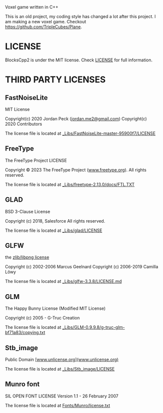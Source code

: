 Voxel game written in C++

This is an old project, my coding style has changed a lot after this project. I am making a new voxel game. Checkout https://github.com/TripleCubes/Plane.

# LICENSE
BlocksCpp2 is under the MIT license. Check [LICENSE](LICENSE) for full information.

# THIRD PARTY LICENSES
## FastNoiseLite
MIT License

Copyright(c) 2020 Jordan Peck (jordan.me2@gmail.com)
Copyright(c) 2020 Contributors

The license file is located at [_Libs/FastNoiseLite-master-95900f7/LICENSE](_Libs/FastNoiseLite-master-95900f7/LICENSE)

## FreeType
The FreeType Project LICENSE

Copyright © 2023 The FreeType Project (www.freetype.org).  All rights reserved.

The license file is located at [_Libs/freetype-2.13.0/docs/FTL.TXT](_Libs/freetype-2.13.0/docs/FTL.TXT)

## GLAD
BSD 3-Clause License

Copyright (c) 2018, Salesforce
All rights reserved.

The license file is located at [_Libs/glad/LICENSE](_Libs/glad/LICENSE)

## GLFW
the [zlib/libpng license](https://www.glfw.org/license.html)

Copyright (c) 2002-2006 Marcus Geelnard
Copyright (c) 2006-2019 Camilla Löwy

The license file is located at [_Libs/glfw-3.3.8/LICENSE.md](_Libs/glfw-3.3.8/LICENSE.md)

## GLM
The Happy Bunny License (Modified MIT License)

Copyright (c) 2005 - G-Truc Creation

The license file is located at [_Libs/GLM-0.9.9.8/g-truc-glm-bf71a83/copying.txt](_Libs/GLM-0.9.9.8/g-truc-glm-bf71a83/copying.txt)

## Stb_image
Public Domain [www.unlicense.org](www.unlicense.org)

The license file is located at [_Libs/Stb_image/LICENSE](_Libs/Stb_image/LICENSE)

## Munro font
SIL OPEN FONT LICENSE Version 1.1 - 26 February 2007

The license file is located at [Fonts/Munro/license.txt](Fonts/Munro/license.txt)
